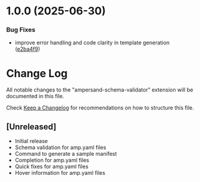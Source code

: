 # 1.0.0 (2025-06-30)

### Bug Fixes

- improve error handling and code clarity in template generation ([e2ba4f9](https://github.com/amp-labs/vs-code-extension/commit/e2ba4f9c29ed440ea1e1f3d0b10fd1ff94fb27bb))

# Change Log

All notable changes to the "ampersand-schema-validator" extension will be documented in this file.

Check [Keep a Changelog](http://keepachangelog.com/) for recommendations on how to structure this file.

## [Unreleased]

- Initial release
- Schema validation for amp.yaml files
- Command to generate a sample manifest
- Completion for amp.yaml files
- Quick fixes for amp.yaml files
- Hover information for amp.yaml files
